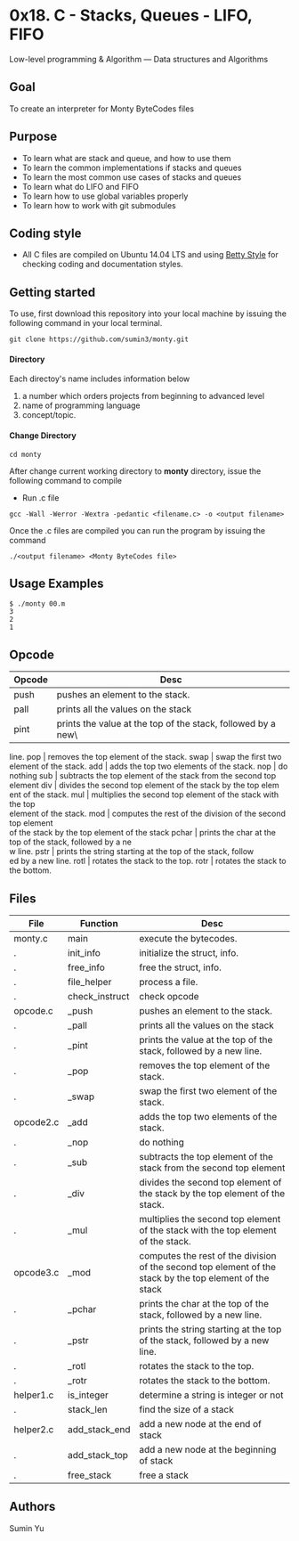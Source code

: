 # 0x18. C - Stacks, Queues - LIFO, FIFO
Low-level programming & Algorithm ― Data structures and Algorithms

## Goal
To create an interpreter for Monty ByteCodes files

## Purpose
- To learn what are stack and queue, and how to use them
- To learn the common implementations if stacks and queues
- To learn the most common use cases of stacks and queues
- To learn what do LIFO and FIFO
- To learn how to use global variables properly
- To learn how to work with git submodules

## Coding style
- All C files are compiled on Ubuntu 14.04 LTS and using [Betty Style](https://\github.com/holbertonschool/Betty) for checking coding and documentation styles.

## Getting started
To use, first download  this repository into your local machine by issuing the following command in your local terminal. 
```
git clone https://github.com/sumin3/monty.git
```
#### Directory
Each directoy's name includes information below
1. a number which orders projects from beginning to advanced level
2. name of programming language
3. concept/topic.
#### Change Directory
```
cd monty
```
After change current working directory to **monty** directory, issue the following command to compile

* Run .c file
```
gcc -Wall -Werror -Wextra -pedantic <filename.c> -o <output filename>
```
Once the .c files are compiled you can run the program by issuing the command
```
./<output filename> <Monty ByteCodes file>
```

## Usage Examples
```
$ ./monty 00.m
3
2
1
```

## Opcode
Opcode | Desc
---|---
push | pushes an element to the stack.
pall | prints all the values on the stack
pint | prints the value at the top of the stack, followed by a new\
 line.
pop | removes the top element of the stack.
swap | swap the first two element of the stack.
add | adds the top two elements of the stack.
nop | do nothing
sub | subtracts the top element of the stack from the second top \
element
div | divides the second top element of the stack by the top elem\
ent of the stack.
mul | multiplies the second top element of the stack with the top\
 element of the stack.
mod | computes the rest of the division of the second top element \
of the stack by the top element of the stack
pchar | prints the char at the top of the stack, followed by a ne\
w line.
pstr | prints the string starting at the top of the stack, follow\
ed by a new line.
rotl | rotates the stack to the top.
rotr | rotates the stack to the bottom.
## Files
File | Function | Desc
---|---|---
monty.c | main | execute the bytecodes.
.	|  init_info | initialize the struct, info.
.	|  free_info | free the struct, info.
.	|  file_helper | process a file.
.       |  check_instruct | check opcode
opcode.c | _push | pushes an element to the stack.
.         | _pall | prints all the values on the stack
.         | _pint | prints the value at the top of the stack, followed by a new line.
.         | _pop | removes the top element of the stack.
.         | _swap | swap the first two element of the stack.
opcode2.c | _add | adds the top two elements of the stack.
.          | _nop | do nothing
.          | _sub | subtracts the top element of the stack from the second top element
.          | _div | divides the second top element of the stack by the top element of the stack.
.          | _mul | multiplies the second top element of the stack with the top element of the stack.
opcode3.c | _mod | computes the rest of the division of the second top element of the stack by the top element of the stack
.          | _pchar | prints the char at the top of the stack, followed by a new line.
.          | _pstr | prints the string starting at the top of the stack, followed by a new line.
.          | _rotl | rotates the stack to the top.
.          | _rotr | rotates the stack to the bottom.
helper1.c | is_integer | determine a string is integer or not
.         | stack_len | find the size of a stack
helper2.c | add_stack_end | add a new node at the end of stack
.         | add_stack_top | add a new node at the beginning of stack
.         | free_stack | free a stack
## Authors
Sumin Yu